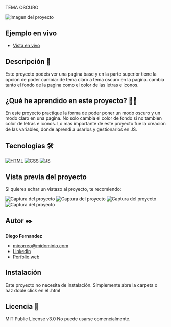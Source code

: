 TEMA OSCURO

![Imagen del proyecto](/design/Desktop%20dark%20mode.png)

## Ejemplo en vivo

- [Vista en vivo](https://diegoferlo.github.io/Dark-Theme/)


## Descripción 📑

Este proyecto podeis ver una pagina base y en la parte superior tiene la opcion de poder cambiar de tema claro a tema oscuro en la pagina. cambia tanto el fondo de la pagina como el color de las letras e iconos.

## ¿Qué he aprendido en este proyecto? 🙇🏻

En este proyecto practique la forma de poder poner un modo oscuro y un modo claro en una pagina. No solo cambia el color de fondo si no tambien color de letras e iconos. Lo mas importante de este proyecto fue la creacion de las variables, donde aprendi a usarlos y gestionarlos en JS.

## Tecnologías 🛠

<!-- Iconos sacados de: https://github.com/hendrasob/badges/blob/master/README.md y https://github.com/alexandresanlim/Badges4-README.md-Profile -->

[![HTML](https://img.shields.io/badge/HTML5-E34F26?style=for-the-badge&logo=html5&logoColor=white)](https://es.wikipedia.org/wiki/HTML5)
[![CSS](https://img.shields.io/badge/CSS3-1572B6?style=for-the-badge&logo=css3&logoColor=white)](https://es.wikipedia.org/wiki/CSS)
[![JS](https://img.shields.io/badge/JavaScript-F7DF1E?style=for-the-badge&logo=javascript&logoColor=black)](https://es.wikipedia.org/wiki/JavaScript)

## Vista previa del proyecto

Si quieres echar un vistazo al proyecto, te recomiendo:

![Captura del proyecto](/design/Desktop%20light%20mode.png)
![Captura del proyecto](/design/Desktop%20dark%20mode.png)
![Captura del proyecto](/design/Mobile%20dark%20mode.png)
![Captura del proyecto](/design/Mobile%20light%20mode.png)

## Autor ✒️

**Diego Fernandez**

- [micorreo@midominio.com](micorreo@midominio.com)
- [LinkedIn](https://www.linkedin.com/in/tu-url-de-linkedin/)
- [Porfolio web](https://tu-dominio.com/)

## Instalación

Este proyecto no necesita de instalación. Simplemente abre la carpeta o haz doble click en el .html

## Licencia 📄

MIT Public License v3.0
No puede usarse comencialmente.
